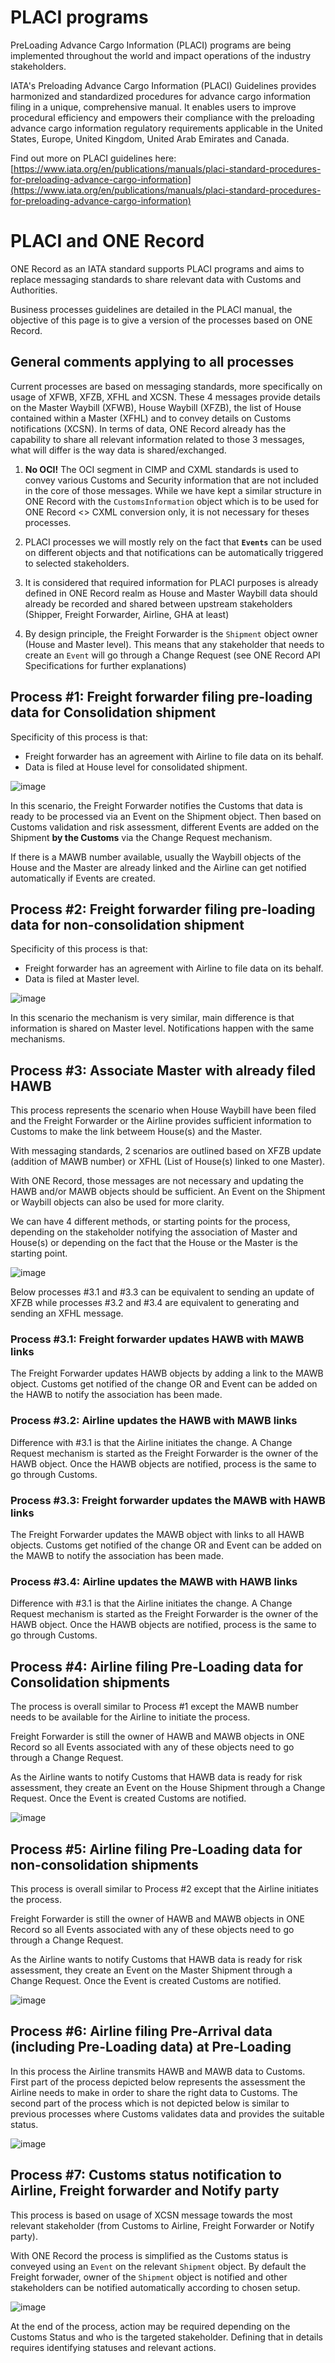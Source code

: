 # PLACI programs

PreLoading Advance Cargo Information (PLACI) programs are being implemented throughout the world and impact operations of the industry stakeholders.

​IATA's Preloading Advance Cargo Information (PLACI) Guidelines provides harmonized and standardized procedures for advance cargo information filing in a unique, comprehensive manual. It enables users to improve procedural efficiency and empowers their compliance with the preloading advance cargo information regulatory requirements applicable in the United States, Europe, United Kingdom, United Arab Emirates and Canada.

Find out more on PLACI guidelines here: [https://www.iata.org/en/publications/manuals/placi-standard-procedures-for-preloading-advance-cargo-information](https://www.iata.org/en/publications/manuals/placi-standard-procedures-for-preloading-advance-cargo-information)

# PLACI and ONE Record

ONE Record as an IATA standard supports PLACI programs and aims to replace messaging standards to share relevant data with Customs and Authorities.

Business processes guidelines are detailed in the PLACI manual, the objective of this page is to give a version of the processes based on ONE Record.

## General comments applying to all processes

Current processes are based on messaging standards, more specifically on usage of XFWB, XFZB, XFHL and XCSN. These 4 messages provide details on the Master Waybill (XFWB), House Waybill (XFZB), the list of House contained within a Master (XFHL) and to convey details on Customs notifications (XCSN). In terms of data, ONE Record already has the capability to share all relevant information related to those 3 messages, what will differ is the way data is shared/exchanged.

1. **No OCI!** The OCI segment in CIMP and CXML standards is used to convey various Customs and Security information that are not included in the core of those messages. While we have kept a similar structure in ONE Record with the `CustomsInformation` object which is to be used for ONE Record <> CXML conversion only, it is not necessary for theses processes.

2.  PLACI processes we will mostly rely on the fact that **`Events`** can be used on different objects and that notifications can be automatically triggered to selected stakeholders.

3. It is considered that required information for PLACI purposes is already defined in ONE Record realm as House and Master Waybill data should already be recorded and shared between upstream stakeholders (Shipper, Freight Forwarder, Airline, GHA at least)

4. By design principle, the Freight Forwarder is the `Shipment` object owner (House and Master level). This means that any stakeholder that needs to create an `Event` will go through a Change Request (see ONE Record API Specifications for further explanations)

## Process #1: Freight forwarder filing pre-loading data for Consolidation shipment

Specificity of this process is that:
- Freight forwarder has an agreement with Airline to file data on its behalf.
- Data is filed at House level for consolidated shipment.

![image](https://github.com/user-attachments/assets/14d8db94-1d47-4672-b2e4-050da5bb5e23)

In this scenario, the Freight Forwarder notifies the Customs that data is ready to be processed via an Event on the Shipment object. Then based on Customs validation and risk assessment, different Events are added on the Shipment **by the Customs** via the Change Request mechanism.

If there is a MAWB number available, usually the Waybill objects of the House and the Master are already linked and the Airline can get notified automatically if Events are created.

## Process #2: Freight forwarder filing pre-loading data for non-consolidation shipment

Specificity of this process is that:
- Freight forwarder has an agreement with Airline to file data on its behalf.
- Data is filed at Master level.

![image](https://github.com/user-attachments/assets/68765f13-c8c0-419d-877f-d881d8c9cc56)

In this scenario the mechanism is very similar, main difference is that information is shared on Master level. Notifications happen with the same mechanisms.

## Process #3: Associate Master with already filed HAWB

This process represents the scenario when House Waybill have been filed and the Freight Forwarder or the Airline provides sufficient information to Customs to make the link betweem House(s) and the Master.

With messaging standards, 2 scenarios are outlined based on XFZB update (addition of MAWB number) or XFHL (List of House(s) linked to one Master). 

With ONE Record, those messages are not necessary and updating the HAWB and/or MAWB objects should be sufficient. An Event on the Shipment or Waybill objects can also be used for more clarity.

We can have 4 different methods, or starting points for the process, depending on the stakeholder notifying the association of Master and House(s) or depending on the fact that the House or the Master is the starting point.

![image](https://github.com/user-attachments/assets/26b00fda-a450-46b2-ab41-cb47debe0634)

Below processes #3.1 and #3.3 can be equivalent to sending an update of XFZB while processes #3.2 and #3.4 are equivalent to generating and sending an XFHL message.

### Process #3.1: Freight forwarder updates HAWB with MAWB links
The Freight Forwarder updates HAWB objects by adding a link to the MAWB object. Customs get notified of the change OR and Event can be added on the HAWB to notify the association has been made.

### Process #3.2: Airline updates the HAWB with MAWB links
Difference with #3.1 is that the Airline initiates the change. A Change Request mechanism is started as the Freight Forwarder is the owner of the HAWB object. Once the HAWB objects are notified, process is the same to go through Customs.

### Process #3.3: Freight forwarder updates the MAWB with HAWB links
The Freight Forwarder updates the MAWB object with links to all HAWB objects. Customs get notified of the change OR and Event can be added on the MAWB to notify the association has been made.

### Process #3.4: Airline updates the MAWB with HAWB links
Difference with #3.1 is that the Airline initiates the change. A Change Request mechanism is started as the Freight Forwarder is the owner of the HAWB object. Once the HAWB objects are notified, process is the same to go through Customs.

## Process #4: Airline filing Pre-Loading data for Consolidation shipments

The process is overall similar to Process #1 except the MAWB number needs to be available for the Airline to initiate the process. 

Freight Forwarder is still the owner of HAWB and MAWB objects in ONE Record so all Events associated with any of these objects need to go through a Change Request.

As the Airline wants to notify Customs that HAWB data is ready for risk assessment, they create an Event on the House Shipment through a Change Request. Once the Event is created Customs are notified.

![image](https://github.com/user-attachments/assets/9d36e02c-e263-48af-ace1-90e9ed170e47)

## Process #5: Airline filing Pre-Loading data for non-consolidation shipments

This process is overall similar to Process #2 except that the Airline initiates the process.

Freight Forwarder is still the owner of HAWB and MAWB objects in ONE Record so all Events associated with any of these objects need to go through a Change Request.

As the Airline wants to notify Customs that HAWB data is ready for risk assessment, they create an Event on the Master Shipment through a Change Request. Once the Event is created Customs are notified.

![image](https://github.com/user-attachments/assets/b0804421-4abf-4057-81a0-2c5d16fa6096)

## Process #6: Airline filing Pre-Arrival data (including Pre-Loading data) at Pre-Loading

In this process the Airline transmits HAWB and MAWB data to Customs. First part of the process depicted below represents the assessment the Airline needs to make in order to share the right data to Customs. The second part of the process which is not depicted below is similar to previous processes where Customs validates data and provides the suitable status.

![image](https://github.com/user-attachments/assets/531f691f-61ca-476b-9af2-f1f62eaace83)

## Process #7: Customs status notification to Airline, Freight forwarder and Notify party

This process is based on usage of XCSN message towards the most relevant stakeholder (from Customs to Airline, Freight Forwarder or Notify party). 

With ONE Record the process is simplified as the Customs status is conveyed using an `Event` on the relevant `Shipment` object. By default the Freight forwader, owner of the `Shipment` object is notified and other stakeholders can be notified automatically according to chosen setup.

![image](https://github.com/user-attachments/assets/7c1a5f88-18d6-486c-8576-59f3b542d08e)

At the end of the process, action may be required depending on the Customs Status and who is the targeted stakeholder. Defining that in details requires identifying statuses and relevant actions.
